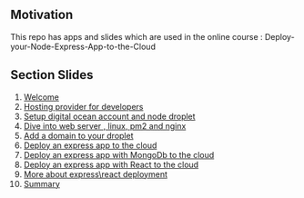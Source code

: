 <h2>Motivation</h2>
This repo has apps and slides which are used in the online course : Deploy-your-Node-Express-App-to-the-Cloud

<h2>Section Slides</h2>
<ol>
    <li><a href="https://docs.google.com/presentation/d/12qGKrhmmR7_aiktVhBS6EKkLTNfho2r3smm9GT-FqZo/edit?usp=sharing">Welcome</a></li>
    <li><a href="https://docs.google.com/presentation/d/1CV3_KzJflX_KRhfwnnNhUMZ2GB-iHhYA7oj07IsPYrM/edit?usp=sharing">Hosting provider for developers</a></li>
    <li><a href="https://docs.google.com/presentation/d/126qm3PoIDpZa8einWCsmi-y53dDHr0OUCq-e95ytNFs/edit?usp=sharing">Setup digital ocean account and node droplet</a></li>
    <li><a href="https://docs.google.com/presentation/d/1WC8r3u8j_p5xT4cIAlVP3fqJk6ljr_Lm0wcRnJyZZeQ/edit?usp=sharing">Dive into web server , linux, pm2 and nginx</a></li>
    <li><a href="https://docs.google.com/presentation/d/1chpHZRegfYOal0Ky1i2qHSFs57M3h5O6ILqRoyrZfMI/edit?usp=sharing">Add a domain to your droplet</a></li>
    <li><a href="https://docs.google.com/presentation/d/1e1SZrvYJGPrrfKIM4UJ3iT1umbh6bjhU4Z54cTJw8HE/edit?usp=sharing">Deploy an express app to the cloud</a></li>
    <li><a href="https://docs.google.com/presentation/d/1OvHMBROUaD4gDKLVkTcv0uTaG4fZoqeIjNpuec0TUZQ/edit?usp=sharing">Deploy an express app with MongoDb to the cloud </a></li>
    <li><a href="https://docs.google.com/presentation/d/1zjKXnn8vPyqNdFpx-gYzHCr_YobjaOaeBpcb5SH6GBU/edit?usp=sharing">Deploy an express app with React to the cloud    </a></li>
    <li><a href="https://docs.google.com/presentation/d/1zjKXnn8vPyqNdFpx-gYzHCr_YobjaOaeBpcb5SH6GBU/edit?usp=sharing">More about express\react deployment</a></li>
    <li><a href="https://docs.google.com/presentation/d/1szzmc3vP0dL6nEahd8cMsl6dS8f0gCxJSDL2X76CE2E/edit?usp=sharing">Summary</a></li>
</ol>
